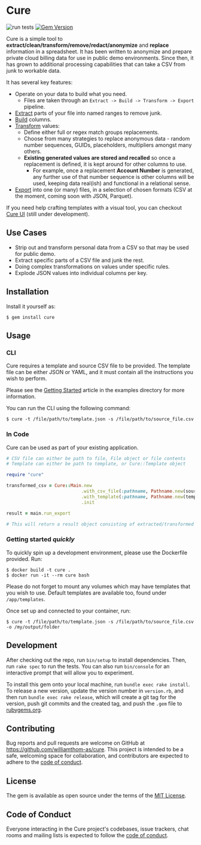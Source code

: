 # Cure

![run tests](https://github.com/williamthom-as/cure/actions/workflows/rspec.yml/badge.svg)
[![Gem Version](https://badge.fury.io/rb/cure.svg)](https://badge.fury.io/rb/cure)

Cure is a simple tool to **extract/clean/transform/remove/redact/anonymize** and **replace** information in a spreadsheet.
It has been written to anonymize and prepare private cloud billing data for use in public demo environments.  Since then, it has grown to 
additional processing capabilities that can take a CSV from junk to workable data.

It has several key features:
- Operate on your data to build what you need. 
  - Files are taken through an `Extract -> Build -> Transform -> Export` pipeline.
- [Extract](docs/extract/main.md) parts of your file into named ranges to remove junk. 
- [Build](docs/builder/main.md) columns.
- [Transform](docs/transform/main.md) values:
  - Define either full or regex match groups replacements.
  - Choose from many strategies to replace anonymous data - random number sequences, GUIDs, placeholders, multipliers amongst many others.
  - **Existing generated values are stored and recalled** so once a replacement is defined, it is kept around for other columns to use.
    - For example, once a replacement **Account Number** is generated, any further use of that number sequence is other columns will be used, keeping data real(ish) and functional in a relational sense.
- [Export](docs/export/main.md) into one (or many) files, in a selection of chosen formats (CSV at the moment, coming soon with JSON, Parquet).

If you need help crafting templates with a visual tool, you can checkout [Cure UI](https://github.com/williamthom-as/cure-ui) (still under development). 

## Use Cases

- Strip out and transform personal data from a CSV so that may be used for public demo.
- Extract specific parts of a CSV file and junk the rest.
- Doing complex transformations on values under specific rules.
- Explode JSON values into individual columns per key.

## Installation

Install it yourself as:

    $ gem install cure

## Usage

### CLI
Cure requires a template and source CSV file to be provided.  The template file can be either JSON or YAML, and it must
contain all the instructions you wish to perform.

Please see the [Getting Started](docs/examples/getting_started.md) article in the examples directory for more information.

You can run the CLI using the following command:

    $ cure -t /file/path/to/template.json -s /file/path/to/source_file.csv

### In Code
Cure can be used as part of your existing application. 

```ruby
# CSV file can either be path to file, File object or file contents
# Template can either be path to template, or Cure::Template object

require "cure"

transformed_csv = Cure::Main.new
                            .with_csv_file(:pathname, Pathname.new(source_file_loc))
                            .with_template(:pathname, Pathname.new(template_file_loc))
                            .init

result = main.run_export

# This will return a result object consisting of extracted/transformed headers and rows.
```

### Getting started *quickly*

To quickly spin up a development environment, please use the Dockerfile provided. Run:

    $ docker build -t cure .
    $ docker run -it --rm cure bash

Please do not forget to mount any volumes which may have templates that you wish to use. Default templates are available too, found under `/app/templates`.

Once set up and connected to your container, run:

    $ cure -t /file/path/to/template.json -s /file/path/to/source_file.csv -o /my/output/folder

## Development

After checking out the repo, run `bin/setup` to install dependencies. Then, run `rake spec` to run the tests. You can also run `bin/console` for an interactive prompt that will allow you to experiment.

To install this gem onto your local machine, run `bundle exec rake install`. To release a new version, update the version number in `version.rb`, and then run `bundle exec rake release`, which will create a git tag for the version, push git commits and the created tag, and push the `.gem` file to [rubygems.org](https://rubygems.org).

## Contributing

Bug reports and pull requests are welcome on GitHub at https://github.com/williamthom-as/cure. This project is intended to be a safe, welcoming space for collaboration, and contributors are expected to adhere to the [code of conduct](https://github.com/[USERNAME]/cure/blob/master/CODE_OF_CONDUCT.md).

## License

The gem is available as open source under the terms of the [MIT License](https://opensource.org/licenses/MIT).

## Code of Conduct

Everyone interacting in the Cure project's codebases, issue trackers, chat rooms and mailing lists is expected to follow the [code of conduct](https://github.com/[USERNAME]/cure/blob/master/CODE_OF_CONDUCT.md).
